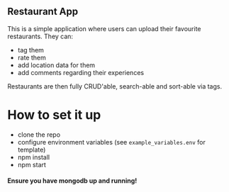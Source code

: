 ## Restaurant App

This is a simple application where users can upload their favourite restaurants. They can:
- tag them
- rate them
- add location data for them
- add comments regarding their experiences

Restaurants are then fully CRUD'able, search-able and sort-able via tags.

# How to set it up
- clone the repo
- configure environment variables (see `example_variables.env` for template)
- npm install
- npm start

#### Ensure you have mongodb up and running!
